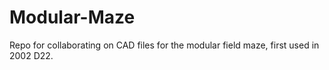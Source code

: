 # Modular-Maze
Repo for collaborating on CAD files for the modular field maze, first used in 2002 D22.
